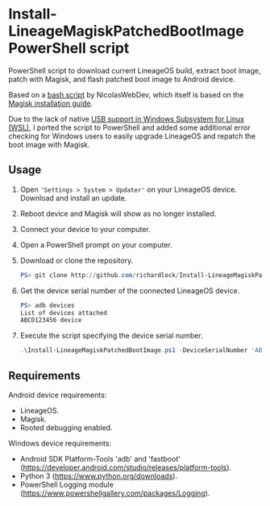 # Install-LineageMagiskPatchedBootImage PowerShell script

PowerShell script to download current LineageOS build, extract boot image, patch with Magisk, and flash patched boot image to Android device.

Based on a [bash script](https://github.com/NicolasWebDev/reinstall-magisk-on-lineageos) by NicolasWebDev,
which itself is based on the [Magisk installation guide](https://topjohnwu.github.io/Magisk/install.html).

Due to the lack of native [USB support in Windows Subsystem for Linux (WSL)](https://learn.microsoft.com/en-us/windows/wsl/connect-usb),
I ported the script to PowerShell and added some additional error checking for Windows users to easily upgrade LineageOS and repatch the boot image with Magisk.

## Usage

1. Open `'Settings > System > Updater'` on your LineageOS device. Download and install an update.

2. Reboot device and Magisk will show as no longer installed.

3. Connect your device to your computer.

4. Open a PowerShell prompt on your computer.

5. Download or clone the repository.

   ```powershell
   PS> git clone http://github.com/richardlock/Install-LineageMagiskPatchedBootImage
   ```

6. Get the device serial number of the connected LineageOS device.

   ```powershell
   PS> adb devices
   List of devices attached
   ABCD123456 device
   ```

7. Execute the script specifying the device serial number.

   ```powershell
   .\Install-LineageMagiskPatchedBootImage.ps1 -DeviceSerialNumber 'ABCD123456'
   ```

## Requirements

Android device requirements:
- LineageOS.
- Magisk.
- Rooted debugging enabled.

Windows device requirements:
- Android SDK Platform-Tools 'adb' and 'fastboot' (https://developer.android.com/studio/releases/platform-tools).
- Python 3 (https://www.python.org/downloads).
- PowerShell Logging module (https://www.powershellgallery.com/packages/Logging).